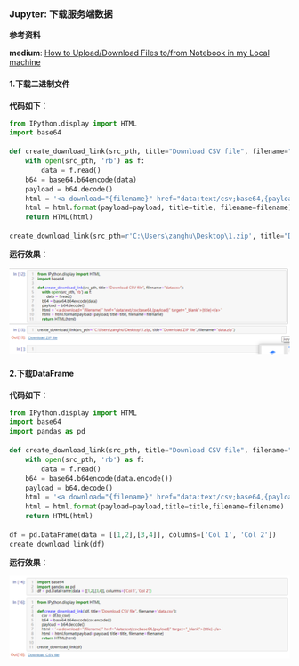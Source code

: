 ### Jupyter: 下载服务端数据

**参考资料**

**medium**: [How to Upload/Download Files to/from Notebook in my Local machine](https://medium.com/@charles2588/how-to-upload-download-files-to-from-notebook-in-my-local-machine-6a4e65a15767)

#### 1.下载二进制文件

**代码如下**：

```python
from IPython.display import HTML
import base64

def create_download_link(src_pth, title="Download CSV file", filename="data.csv"):
    with open(src_pth, 'rb') as f:
        data = f.read()
    b64 = base64.b64encode(data)
    payload = b64.decode()
    html = '<a download="{filename}" href="data:text/csv;base64,{payload}" target="_blank">{title}</a>'
    html = html.format(payload=payload, title=title, filename=filename)
    return HTML(html)

create_download_link(src_pth=r'C:\Users\zanghu\Desktop\1.zip', title="Download ZIP file", filename="data.zip")
```

**运行效果**：

![](/assets/python058_02.png)

#### 2.下载DataFrame

**代码如下**：

```python
from IPython.display import HTML
import base64  
import pandas as pd  

def create_download_link(src_pth, title="Download CSV file", filename="data.csv"):  
    with open(src_pth, 'rb') as f:
        data = f.read()
    b64 = base64.b64encode(data.encode())
    payload = b64.decode()
    html = '<a download="{filename}" href="data:text/csv;base64,{payload}" target="_blank">{title}</a>'
    html = html.format(payload=payload,title=title,filename=filename)
    return HTML(html)

df = pd.DataFrame(data = [[1,2],[3,4]], columns=['Col 1', 'Col 2'])
create_download_link(df)
```

**运行效果**：

![](/assets/python058_01.png)



